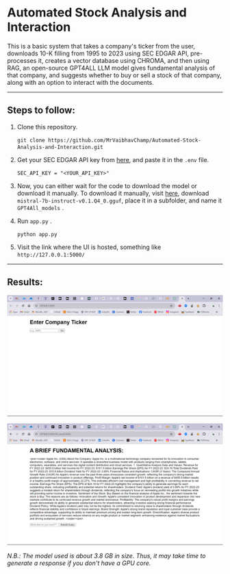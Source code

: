 # Automated Stock Analysis and Interaction

<p>This is a basic system that takes a company's ticker from the user, downloads 10-K filling from 1995 to 2023 using SEC EDGAR API, pre-processes it, creates a vector database using CHROMA, and then using RAG, an open-source GPT4ALL LLM model gives fundamental analysis of that company, and suggests whether to buy or sell a stock of that company, along with an option to interact with the documents.</p>

-------------------------

## Steps to follow:
1. Clone this repository.
  
   ```
   git clone https://github.com/MrVaibhavChamp/Automated-Stock-Analysis-and-Interaction.git
   ```
2. Get your SEC EDGAR API key from <a href=https://sec-api.io/>here</a>, and paste it in the  `.env` file.

   ```.env
   SEC_API_KEY = "<YOUR_API_KEY>"
   ```
3. Now, you can either wait for the code to download the model or download it manually. To download it manually, visit <a href=https://gpt4all.io/index.html>here</a>, download  `mistral-7b-instruct-v0.1.Q4_0.gguf`,  place it in a subfolder, and name it  `GPT4All_models` .
4. Run  `app.py` .

   ```
   python app.py
   ```
5. Visit the link where the UI is hosted, something like  `http://127.0.0.1:5000/`

----------------------------

## Results:

![Screenshot (908)](https://github.com/MrVaibhavChamp/Automated-Stock-Analysis-and-Interaction/blob/main/Assets/328641088-13a9c01f-0943-49c6-b042-7a5c1600458d.png)

![Screenshot (909)](https://github.com/MrVaibhavChamp/Automated-Stock-Analysis-and-Interaction/blob/main/Assets/328641192-4dbf2b34-b36e-4c15-9f6e-7bce8f81c823.png)



*N.B.: The model used is about 3.8 GB in size. Thus, it may take time to generate a response if you don't have a GPU core.*

